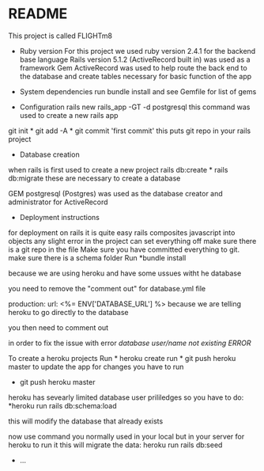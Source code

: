 # README

This project is called FLIGHTm8



* Ruby version
For this project we used ruby version 2.4.1 for the backend base language
Rails version 5.1.2 (ActiveRecord built in) was used as a framework
Gem ActiveRecord was used to help route the back end to the database and create tables necessary for basic function of the app

* System dependencies
run bundle install and see Gemfile for list of gems



* Configuration
rails new rails_app -GT -d postgresql
this command was used to create a new rails app

git init * git add -A * git commit 'first commit'
this puts git repo in your rails project

* Database creation

when rails is first used to create a new project
rails db:create * rails db:migrate
these are necessary to create a database

GEM postgresql (Postgres) was used as the database creator and administrator  for ActiveRecord




* Deployment instructions

for deployment on rails it is quite easy
rails composites javascript into objects
any slight error in the project can set everything off
make sure there is a git repo in the file
Make sure you have committed everything to git.
make sure there is a schema folder
Run *bundle install


because we are using heroku and have some ussues witht he database

you need to remove the "comment out" for database.yml file

production:
  url: <%= ENV['DATABASE_URL'] %>
  because we are telling heroku to go directly to the database

you then need to comment out
<!-- # production:
#   <<: *default
#   database: flightm8_production
#   username: flightm8
#   password: <%= ENV['FLIGHTM8_DATABASE_PASSWORD'] %> -->
in order to fix the issue with error
*database user/name not existing ERROR*


To create a heroku projects
Run * heroku create
run * git push heroku master
to update the app for changes you have to run
* git push heroku master



heroku has sevearly limited database user prililedges so you have to do:
*heroku run rails db:schema:load

this will modify the database that already exists

now use command you normally used in your local but in your server for heroku to run it
this will migrate the data:
heroku run rails db:seed


* ...
